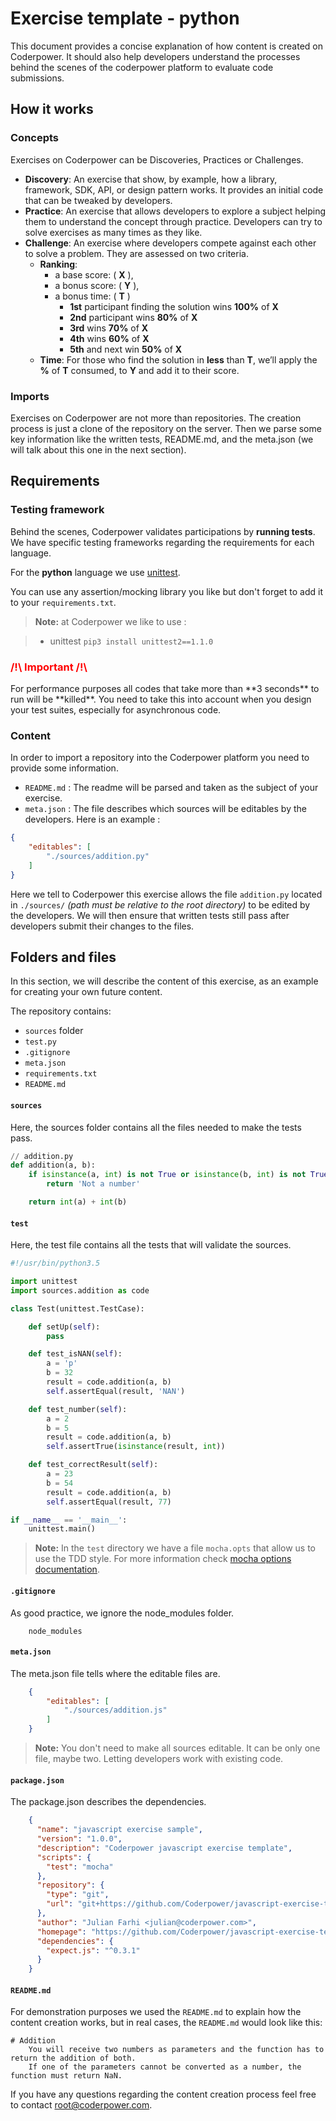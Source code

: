 # Exercise template - python
This document provides a concise explanation of how content is created on Coderpower. It should also help developers understand the processes behind the scenes of the coderpower platform to evaluate code submissions.

## How it works
### Concepts
Exercises on Coderpower can be Discoveries, Practices or Challenges.
 
- **Discovery**: An exercise that show, by example, how a library, framework, SDK, API, or design pattern works. It provides an initial code that can be tweaked by developers.
- **Practice**: An exercise that allows developers to explore a subject helping them to understand the concept through practice. Developers can try to solve exercises as many times as they like.
- **Challenge**: An exercise where developers compete against each other to solve a problem. They are assessed on two criteria.
    - **Ranking**:
        - a base score: ( **X** ),
        - a bonus score: ( **Y** ),
        - a bonus time: ( **T** )
            - **1st** participant finding the solution wins **100%** of **X**
            - **2nd** participant wins **80%** of **X**
            - **3rd** wins **70%** of **X**
            - **4th** wins **60%** of **X**
            - **5th** and next win **50%** of **X**
    - **Time**: For those who find the solution in **less** than **T**, we’ll apply the **%** of **T** consumed, to **Y** and add it to their score.

    
### Imports
Exercises on Coderpower are not more than repositories. The creation process is just a clone of the repository on the server. Then we parse some key information like the written tests, README.md, and the meta.json (we will talk about this one in the next section).

## Requirements
### Testing framework
Behind the scenes, Coderpower validates participations by **running tests**. We have specific testing frameworks regarding the requirements for each language.

For the **python** language we use [unittest](https://docs.python.org/3.5/library/unittest.html).

You can use any assertion/mocking library you like but don't forget to add it to your `requirements.txt`.

> **Note:** at Coderpower we like to use : 

>- unittest `pip3 install unittest2==1.1.0`


<h3 style="color: red">/!\ Important /!\ </h3>
For performance purposes all codes that take more than **3 seconds** to run will be **killed**. You need to take this into account when you design your test suites, especially for asynchronous code.

### Content
In order to import a repository into the Coderpower platform you need to provide some information.

- `README.md` : The readme will be parsed and taken as the subject of your exercise.
- `meta.json` : The file describes which sources will be editables by the developers. Here is an example :

```json
{
    "editables": [
        "./sources/addition.py"
    ]
}
```

Here we tell to Coderpower this exercise allows the file `addition.py` located in `./sources/` *(path must be relative to the root directory)* to be edited by the developers.
We will then ensure that written tests still pass after developers submit their changes to the files.

## Folders and files
In this section, we will describe the content of this exercise, as an example for creating your own future content.

The repository contains:

- `sources` folder
- `test.py`
- `.gitignore`
- `meta.json`
- `requirements.txt`
- `README.md`

#### `sources`
Here, the sources folder contains all the files needed to make the tests pass.

```python
// addition.py
def addition(a, b):
    if isinstance(a, int) is not True or isinstance(b, int) is not True:
        return 'Not a number'

    return int(a) + int(b)
```

#### `test`
Here, the test file contains all the tests that will validate the sources.

```python
#!/usr/bin/python3.5

import unittest
import sources.addition as code

class Test(unittest.TestCase):

    def setUp(self):
    	pass

    def test_isNAN(self):
        a = 'p'
        b = 32
        result = code.addition(a, b)
        self.assertEqual(result, 'NAN')

    def test_number(self):
        a = 2
        b = 5
        result = code.addition(a, b)
        self.assertTrue(isinstance(result, int))

    def test_correctResult(self):
        a = 23
        b = 54
        result = code.addition(a, b)
        self.assertEqual(result, 77)

if __name__ == '__main__':
	unittest.main()
```

> **Note:** In the `test` directory we have a file `mocha.opts` that allow us to use the TDD style. For more information check [mocha options documentation](https://mochajs.org/#mochaopts).

#### `.gitignore`
As good practice, we ignore the node_modules folder.

```
    node_modules
```

#### `meta.json`
The meta.json file tells where the editable files are.

```json 
    {
        "editables": [
            "./sources/addition.js"
        ]
    }
```
> **Note:** You don't need to make all sources editable. It can be only one file, maybe two. Letting developers work with existing code.

#### `package.json`
The package.json describes the dependencies.

```json
    {
      "name": "javascript exercise sample",
      "version": "1.0.0",
      "description": "Coderpower javascript exercise template",
      "scripts": {
        "test": "mocha"
      },
      "repository": {
        "type": "git",
        "url": "git+https://github.com/Coderpower/javascript-exercise-template.git"
      },
      "author": "Julian Farhi <julian@coderpower.com>",
      "homepage": "https://github.com/Coderpower/javascript-exercise-template.git#readme",
      "dependencies": {
        "expect.js": "^0.3.1"
      }
    }
```

#### `README.md`
For demonstration purposes we used the `README.md` to explain how the content creation works, but in real cases, the `README.md` would look like this:

```
# Addition
	You will receive two numbers as parameters and the function has to return the addition of both. 
	If one of the parameters cannot be converted as a number, the function must return NaN.
```

If you have any questions regarding the content creation process feel free to contact root@coderpower.com.
